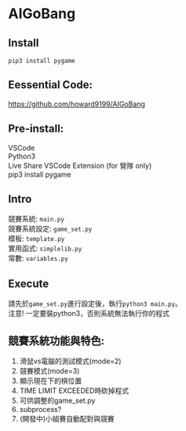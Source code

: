 # AIGoBang
## Install
```
pip3 install pygame
```
## Eessential Code:
https://github.com/howard9199/AIGoBang
## Pre-install:
VSCode  
Python3  
Live Share VSCode Extension (for 營隊 only)  
pip3 install pygame
## Intro
競賽系統: `main.py`  
競賽系統設定: `game_set.py`  
模板: `template.py`  
實用函式: `simplelib.py`  
常數: `variables.py`  
## Execute
請先於`game_set.py`進行設定後，執行`python3 main.py`。  
注意! 一定要裝python3，否則系統無法執行你的程式
## 競賽系統功能與特色:
1. 滑鼠vs電腦的測試模式(mode=2)
2. 競賽模式(mode=3)
3. 顯示現在下的棋位置
4. TIME LIMIT EXCEEDED時砍掉程式
5. 可供調整的game_set.py
6. subprocess?
7. (開發中)小組賽自動配對與競賽
